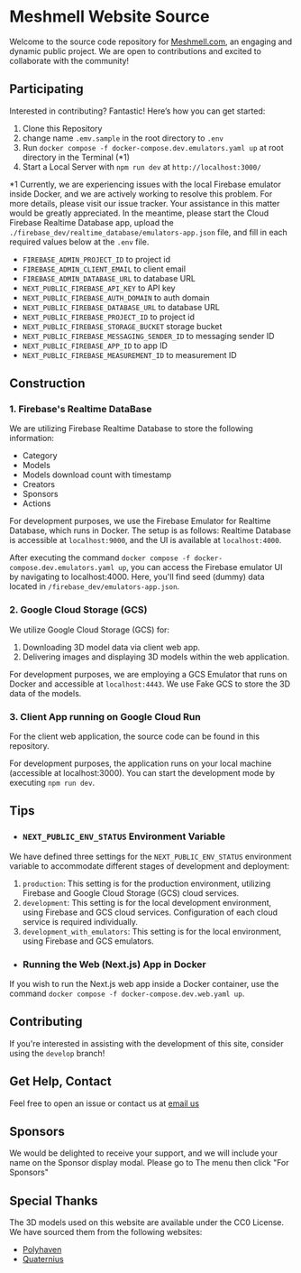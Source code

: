 # Meshmell Website Source

Welcome to the source code repository for [Meshmell.com](https://meshmell.com), an engaging and dynamic public project. We are open to contributions and excited to collaborate with the community!

## Participating

Interested in contributing? Fantastic! Here’s how you can get started:

1. Clone this Repository
2. change name `.emv.sample` in the root directory to `.env`
3. Run `docker compose -f docker-compose.dev.emulators.yaml up` at root directory in the Terminal (*1)
4. Start a Local Server with `npm run dev` at `http://localhost:3000/`

*1 Currently, we are experiencing issues with the local Firebase emulator inside Docker, and we are actively working to resolve this problem. For more details, please visit our issue tracker. Your assistance in this matter would be greatly appreciated. In the meantime, please start the Cloud Firebase Realtime Database app, upload the `./firebase_dev/realtime_database/emulators-app.json` file, and fill in each required values below at the `.env` file.

- `FIREBASE_ADMIN_PROJECT_ID` to project id
- `FIREBASE_ADMIN_CLIENT_EMAIL` to client email
- `FIREBASE_ADMIN_DATABASE_URL` to database URL
- `NEXT_PUBLIC_FIREBASE_API_KEY` to API key
- `NEXT_PUBLIC_FIREBASE_AUTH_DOMAIN` to auth domain
- `NEXT_PUBLIC_FIREBASE_DATABASE_URL` to database URL
- `NEXT_PUBLIC_FIREBASE_PROJECT_ID` to project id 
- `NEXT_PUBLIC_FIREBASE_STORAGE_BUCKET` storage bucket
- `NEXT_PUBLIC_FIREBASE_MESSAGING_SENDER_ID` to messaging sender ID
- `NEXT_PUBLIC_FIREBASE_APP_ID` to app ID
- `NEXT_PUBLIC_FIREBASE_MEASUREMENT_ID` to measurement ID

## Construction

### 1. Firebase's Realtime DataBase
We are utilizing Firebase Realtime Database to store the following information:
- Category
- Models
- Models download count with timestamp
- Creators
- Sponsors
- Actions

For development purposes, we use the Firebase Emulator for Realtime Database, which runs in Docker. The setup is as follows: Realtime Database is accessible at `localhost:9000`, and the UI is available at `localhost:4000`.

After executing the command `docker compose -f docker-compose.dev.emulators.yaml up`, you can access the Firebase emulator UI by navigating to localhost:4000. Here, you'll find seed (dummy) data located in `/firebase_dev/emulators-app.json`.

### 2. Google Cloud Storage (GCS)
We utilize Google Cloud Storage (GCS) for:
1. Downloading 3D model data via client web app.
2. Delivering images and displaying 3D models within the web application.

For development purposes, we are employing a GCS Emulator that runs on Docker and accessible at `localhost:4443`. We use Fake GCS to store the 3D data of the models.

### 3. Client App running on Google Cloud Run

For the client web application, the source code can be found in this repository.

For development purposes, the application runs on your local machine (accessible at localhost:3000). You can start the development mode by executing `npm run dev`.

## Tips

- ### `NEXT_PUBLIC_ENV_STATUS` Environment Variable
We have defined three settings for the `NEXT_PUBLIC_ENV_STATUS` environment variable to accommodate different stages of development and deployment:

1. `production`: This setting is for the production environment, utilizing Firebase and Google Cloud Storage (GCS) cloud services.
2. `development`: This setting is for the local development environment, using Firebase and GCS cloud services. Configuration of each cloud service is required individually.
3. `development_with_emulators`: This setting is for the local environment, using Firebase and GCS emulators.

- ### Running the Web (Next.js) App in Docker

If you wish to run the Next.js web app inside a Docker container, use the command `docker compose -f docker-compose.dev.web.yaml up`.

<!-- - ### You can develop and test only use local environment! -->

## Contributing

If you're interested in assisting with the development of this site, consider using the `develop` branch!

## Get Help, Contact

Feel free to open an issue or contact us at [email us](info.meshmell.com)

## Sponsors

We would be delighted to receive your support, and we will include your name on the Sponsor display modal. Please go to The menu then click "For Sponsors"

## Special Thanks
The 3D models used on this website are available under the CC0 License. We have sourced them from the following websites:
- [Polyhaven](https://polyhaven.com/)
- [Quaternius](https://quaternius.com/)